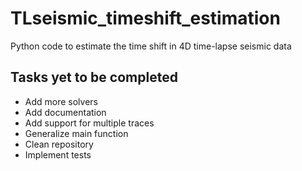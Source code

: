 # TLseismic_timeshift_estimation
Python code to estimate the time shift in 4D time-lapse seismic data

## Tasks yet to be completed
- Add more solvers
- Add documentation
- Add support for multiple traces
- Generalize main function
- Clean repository
- Implement tests
